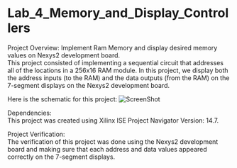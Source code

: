 # Lab_4_Memory_and_Display_Controllers  
Project Overview:
Implement Ram Memory and display desired memory values on Nexys2 development board.  
This project consisted of implementing a sequential circuit that addresses all of the locations in a 256x16 RAM module. In this project, we display both the address inputs (to the RAM) and the data outputs (from the RAM) on the 7-segment displays on the Nexys2 development board.
  
Here is the schematic for this project:
![ScreenShot](https://cloud.githubusercontent.com/assets/14812721/24824442/0aa83f4e-1bc0-11e7-917a-aee6afea7bcd.jpg)

Dependencies:  
This project was created using Xilinx ISE Project Navigator Version: 14.7.

Project Verification:  
The verification of this project was done using the Nexys2 development board and making sure that each address and data values appeared correctly on the 7-segment displays.
